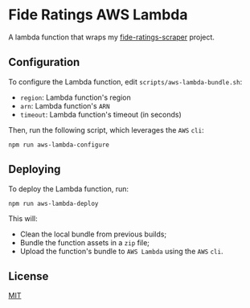 # Fide Ratings AWS Lambda

A lambda function that wraps my [fide-ratings-scraper](github.com/xRuiAlves/fide-ratings-scraper/) project.

## Configuration

To configure the Lambda function, edit `scripts/aws-lambda-bundle.sh`:

- `region`: Lambda function's region
- `arn`: Lambda function's `ARN`
- `timeout`: Lambda function's timeout (in seconds)

Then, run the following script, which leverages the `AWS` `cli`:

```
npm run aws-lambda-configure
```

## Deploying

To deploy the Lambda function, run:

```
npm run aws-lambda-deploy
```

This will:

- Clean the local bundle from previous builds;
- Bundle the function assets in a `zip` file;
- Upload the function's bundle to `AWS Lambda` using the `AWS` `cli`.

## License

[MIT](https://github.com/xRuiAlves/fide-ratings-lambda/blob/master/LICENSE)
